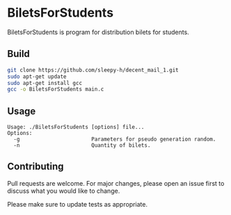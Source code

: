 # BiletsForStudents

BiletsForStudents is program for distribution bilets for students.

## Build
```bash
git clone https://github.com/sleepy-h/decent_mail_1.git
sudo apt-get update
sudo apt-get install gcc
gcc -o BiletsForStudents main.c 
```

## Usage

```help
Usage: ./BiletsForStudents [options] file...
Options:
  -g                       Parameters for pseudo generation random.
  -n                       Quantity of bilets.
```

## Contributing
Pull requests are welcome. For major changes, please open an issue first to discuss what you would like to change.

Please make sure to update tests as appropriate.
